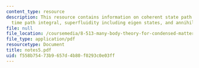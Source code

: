 ```yaml
---
content_type: resource
description: This resource contains information on coherent state path integral, real
  time path integral, superfluidity including eigen states, and annihilation operators.
file: null
file_location: /coursemedia/8-513-many-body-theory-for-condensed-matter-systems-fall-2004/f558b75473b9657d4b80f0293c0e03ff_notes5.pdf
file_type: application/pdf
resourcetype: Document
title: notes5.pdf
uid: f558b754-73b9-657d-4b80-f0293c0e03ff
---
```

